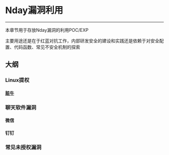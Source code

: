 # Nday漏洞利用

------

本章节用于存放Nday漏洞的利用POC/EXP

主要用途还是在于红蓝对抗工作，内部研发安全的建设和实践还是依赖于对安全配置、代码函数、常见不安全机制的探索

## 大纲

### Linux提权

#### [脏牛](dirtycow.md)

### 聊天软件漏洞

#### 微信

#### 钉钉

### 常见未授权漏洞



